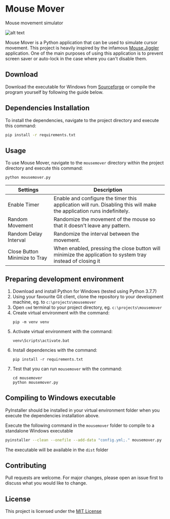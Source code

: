 # Mouse Mover

Mouse movement simulator  

![alt text](https://i.imgur.com/NRVNYZA.png)  

Mouse Mover is a Python application that can be used to simulate cursor movement. This project is heavily inspired by the infamous [Mouse Jiggler](https://mouse-jiggler.en.uptodown.com/windows) application. One of the main purposes of using this application is to prevent screen saver or auto-lock in the case where you can't disable them.

## Download  
Download the executable for Windows from [Sourceforge](https://sourceforge.net/projects/python-mouse-mover/) or compile the program yourself by following the guide below.
  
  
## Dependencies Installation

To install the dependencies, navigate to the project directory and execute this command:

```bash
pip install -r requirements.txt
```

## Usage

To use Mouse  Mover, navigate to the `mousemover` directory within the project directory and execute this command:
```bash
python mousemover.py
```
| Settings | Description |
|----------|-------------|
| Enable Timer | Enable and configure the timer this application will run. Disabling this will make the application runs indefinitely. |
| Random Movement | Randomize the movement of the mouse so that it doesn't leave any pattern. |
| Random Delay Interval | Randomize the interval between the movement. |
| Close Button Minimize to Tray | When enabled, pressing the close button will minimize the application to system tray instead of closing it |

## Preparing development environment

1. Download and install Python for Windows (tested using Python 3.7.7)
2. Using your favourite Git client, clone the repository to your development machine, eg. to `c:\projects\mousemover`
3. Open `cmd` terminal to your project directory, eg. `c:\projects\mousemover`
4. Create virtual environment with the command:
   ```
   pip -m venv venv
   ```
5. Activate virtual environment with the command:
   ```
   venv\Scripts\activate.bat
   ```
6. Install dependencies with the command:
   ```
   pip install -r requirements.txt
   ```
7. Test that you can run `mousemover` with the command:
   ```
   cd mousemover
   python mousemover.py
   ```

## Compiling to Windows executable

PyInstaller should be installed in your virtual environment folder when you execute the dependencies installation above.

Execute the following command in the `mousemover` folder to compile to a standalone Windows executable 

```bash
pyinstaller --clean --onefile --add-data "config.yml;." mousemover.py
```

The executable will be available in the `dist` folder

## Contributing
Pull requests are welcome. For major changes, please open an issue first to discuss what you would like to change.

## License
This project is licensed under the [MIT License](https://choosealicense.com/licenses/mit/)
